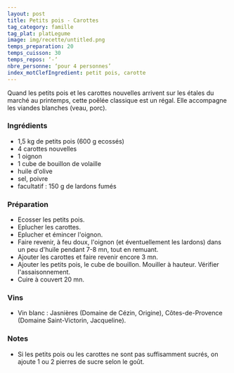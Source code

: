 ```yaml
---
layout: post
title: Petits pois - Carottes
tag_category: famille
tag_plat: platLegume
image: img/recette/untitled.png
temps_preparation: 20
temps_cuisson: 30
temps_repos: ‘-‘
nbre_personne: ‘pour 4 personnes’
index_motClefIngredient: petit pois, carotte
---
```

Quand les petits pois et les carottes nouvelles arrivent sur les étales du marché au printemps, cette poêlée classique est un régal. Elle accompagne les viandes blanches (veau, porc).

### Ingrédients
* 1,5 kg de petits pois (600 g ecossés)
* 4 carottes nouvelles
* 1 oignon
* 1 cube de bouillon de volaille
* huile d'olive
* sel, poivre
* facultatif : 150 g de lardons fumés

### Préparation
* Ecosser les petits pois.
* Eplucher les carottes.
* Eplucher et émincer l'oignon.
* Faire revenir, à feu doux, l'oignon (et éventuellement les lardons) dans un peu d'huile pendant 7-8 mn, tout en remuant.
* Ajouter les carottes et faire revenir encore 3 mn.
* Ajouter les petits pois, le cube de bouillon. Mouiller à hauteur. Vérifier l'assaisonnement.
* Cuire à couvert 20 mn.  

### Vins
* Vin blanc : Jasnières (Domaine de Cézin, Origine), Côtes-de-Provence (Domaine Saint-Victorin, Jacqueline).

### Notes
* Si les petits pois ou les carottes ne sont pas suffisamment sucrés, on ajoute 1 ou 2 pierres de sucre selon le goût.
